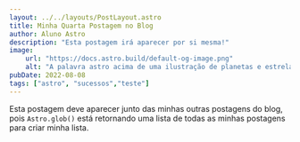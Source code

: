 ```yaml
---
layout: ../../layouts/PostLayout.astro
title: Minha Quarta Postagem no Blog
author: Aluno Astro
description: "Esta postagem irá aparecer por si mesma!"
image:
    url: "https://docs.astro.build/default-og-image.png"
    alt: "A palavra astro acima de uma ilustração de planetas e estrelas."
pubDate: 2022-08-08
tags: ["astro", "sucessos","teste"]
---
```

Esta postagem deve aparecer junto das minhas outras postagens do blog, pois `Astro.glob()` está retornando uma lista de todas as minhas postagens para criar minha lista.